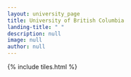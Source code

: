 ```yaml
---
layout: university_page
title: University of British Columbia
landing-title: " "
description: null
image: null
author: null
---
```


{% include tiles.html %}
